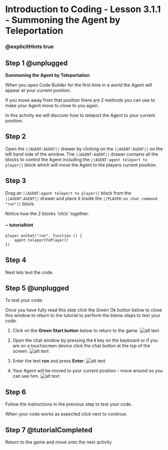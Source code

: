 # Introduction to Coding - Lesson 3.1.1 - Summoning the Agent by Teleportation

### @explicitHints true

## Step 1 @unplugged
**Summoning the Agent by Teleportation**

When you open Code Builder for the first time in a world the Agent will appear at your current position. 

If you move away from that position there are 2 methods you can use to make your Agent move to close to you again.

In this activity we will discover how to teleport the Agent to your current position.

## Step 2 
Open the ``||AGENT:AGENT||`` drawer by clicking on the ``||AGENT:AGENT||`` on the left hand side of the window.
The ``||AGENT:AGENT||`` drawer contains all the blocks to control the Agent including the ``||AGENT:agent teleport to player||`` block which will move the Agent to the players current position.

## Step 3
Drag an ``||AGENT:agent teleport to player||`` block from the ``||AGENT:AGENT||`` drawer and place it inside the ``||PLAYER:on chat command "run"||`` block.

Notice how the 2 blocks 'click' together.
#### ~ tutorialhint
```blocks
player.onChat("run", function () {
    agent.teleportToPlayer()
})
```
## Step 4
Next lets test the code.

## Step 5 @unplugged
To test your code:

Once you have fully read this step click the Green Ok button below to close this window to return to the tutorial to perform the bleow steps to test your code.

1. Click on the **Green Start button** below to return to the game.
![alt text](https://intro.codingcredentials.com/Lesson3/3.1.1/images/4.jpg?raw=true "Start")

2. Open the chat window by pressing the **t** key on the keyboard or if you are on a touchscreen device click the chat button at the top of the screen.
![alt text](https://intro.codingcredentials.com/Lesson3/3.1.1/images/1.jpg?raw=true "Run")

3. Enter the text **run** and press **Enter**.
![alt text](https://intro.codingcredentials.com/Lesson3/3.1.1/images/2.jpg?raw=true "Run")

4. Your Agent will be moved to your current position - move around so you can see him.
![alt text](https://intro.codingcredentials.com/Lesson3/3.1.1/images/3.jpg?raw=true "Run")

## Step 6
Follow the instructions in the previous step to test your code.

When your code works as expected click next to continue.

## Step 7 @tutorialCompleted
Return to the game and move onto the next activity